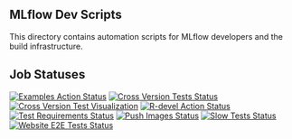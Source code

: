 ## MLflow Dev Scripts

This directory contains automation scripts for MLflow developers and the build infrastructure.

## Job Statuses

[![Examples Action Status](https://img.shields.io/github/actions/workflow/status/mlflow/dev/examples.yml.svg?branch=master&event=schedule&label=Examples&style=for-the-badge&logo=github)](https://github.com/mlflow/dev/actions/workflows/examples.yml?query=workflow%3AExamples+event%3Aschedule)
[![Cross Version Tests Status](https://img.shields.io/github/actions/workflow/status/mlflow/dev/cross-version-tests.yml.svg?branch=master&event=schedule&label=Cross%20version%20tests&style=for-the-badge&logo=github)](https://github.com/mlflow/dev/actions/workflows/cross-version-tests.yml?query=workflow%3A%22Cross+version+tests%22+event%3Aschedule)
[![Cross Version Test Visualization](https://img.shields.io/github/actions/workflow/status/mlflow/dev/xtest-viz.yml.svg?branch=master&event=schedule&label=Test%20Results%20Viz&style=for-the-badge&logo=github)](https://github.com/mlflow/dev/actions/workflows/xtest-viz.yml)
[![R-devel Action Status](https://img.shields.io/github/actions/workflow/status/mlflow/dev/r.yml.svg?branch=master&event=schedule&label=r-devel&style=for-the-badge&logo=github)](https://github.com/mlflow/dev/actions/workflows/r.yml?query=workflow%3AR+event%3Aschedule)
[![Test Requirements Status](https://img.shields.io/github/actions/workflow/status/mlflow/dev/requirements.yml.svg?branch=master&event=schedule&label=test%20requirements&logo=github&style=for-the-badge)](https://github.com/mlflow/dev/actions/workflows/requirements.yml?query=workflow%3A%22Test+requirements%22+event%3Aschedule)
[![Push Images Status](https://img.shields.io/github/actions/workflow/status/mlflow/mlflow/push-images.yml.svg?event=release&label=push-images&logo=github&style=for-the-badge)](https://github.com/mlflow/mlflow/actions/workflows/push-images.yml?query=event%3Arelease)
[![Slow Tests Status](https://img.shields.io/github/actions/workflow/status/mlflow/dev/slow-tests.yml.svg?branch=master&event=schedule&label=slow-tests&logo=github&style=for-the-badge)](https://github.com/mlflow/dev/actions/workflows/slow-tests.yml?query=event%3Aschedule)
[![Website E2E Tests Status](https://img.shields.io/github/actions/workflow/status/mlflow/mlflow-website/e2e.yml.svg?branch=main&event=schedule&label=website-e2e&logo=github&style=for-the-badge)](https://github.com/mlflow/mlflow-website/actions/workflows/e2e.yml?query=event%3Aschedule)
